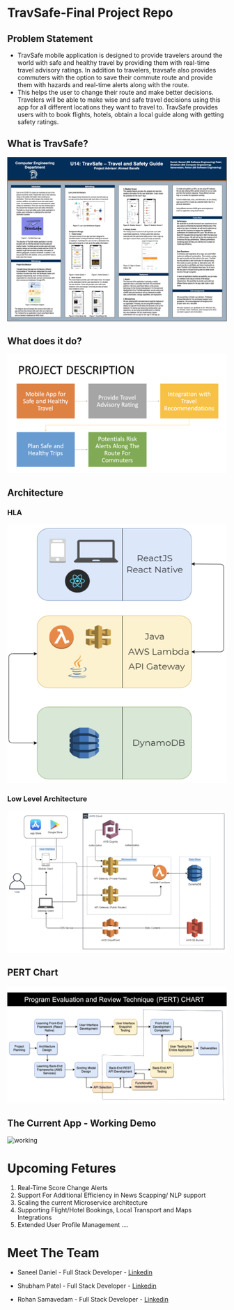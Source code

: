 # TravSafe-Final Project Repo

## Problem Statement

- TravSafe mobile application is designed to provide travelers around the world with safe and healthy travel by providing them with real-time travel advisory ratings. In addition to travelers, travsafe also provides commuters with the option to save their commute route and provide them with hazards and real-time alerts along with the route.
- This helps the user to change their route and make better decisions. Travelers will be able to make wise and safe travel decisions using this app for all different locations they want to travel to. TravSafe provides users with to book flights, hotels, obtain a local guide along with getting safety ratings.

## What is TravSafe?

![poster](images/poster-temp.png)

## What does it do?

![desc](images/description.png)

## Architecture

### HLA

![hla](images/hla.png)

### Low Level Architecture

![lla](images/lla.png)

## PERT Chart

![pert](images/pert.png)

## The Current App - Working Demo

![working](images/4fpsFast.gif)

# Upcoming Fetures

1. Real-Time Score Change Alerts
2. Support For Additional Efficiency in News Scapping/ NLP support
3. Scaling the current Microservice architecture
4. Supporting Flight/Hotel Bookings, Local Transport and Maps Integrations
5. Extended User Profile Management
   ....

# Meet The Team

- Saneel Daniel - Full Stack Developer - [Linkedin](https://www.linkedin.com/in/saneel-daniel/)

- Shubham Patel - Full Stack Developer - [Linkedin](https://www.linkedin.com/in/shubham-patel28/)

- Rohan Samavedam - Full Stack Developer - [Linkedin](https://www.linkedin.com/in/rohan-samavedam-6a3612156/)
